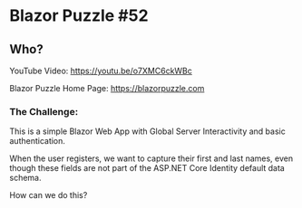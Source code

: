 # Blazor Puzzle #52

## Who?

YouTube Video: https://youtu.be/o7XMC6ckWBc

Blazor Puzzle Home Page: https://blazorpuzzle.com

### The Challenge:

This is a simple Blazor Web App with Global Server Interactivity and basic authentication.

When the user registers, we want to capture their first and last names, even though these fields are not part of the ASP.NET Core Identity default data schema.

How can we do this?